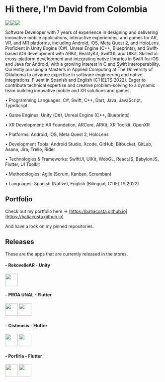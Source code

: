 # Hi there, I'm David from Colombia


<img src="https://img.shields.io/badge/unity-%23000000.svg?style=for-the-badge&logo=unity&logoColor=white"/><img src="https://img.shields.io/badge/unrealengine-%23313131.svg?style=for-the-badge&logo=unrealengine&logoColor=white" /><img src="https://img.shields.io/badge/Flutter-%2302569B.svg?style=for-the-badge&logo=Flutter&logoColor=white" />

Software Developer with 7 years of experience in designing and delivering innovative mobile applications, interactive experiences, and games for AR, VR, and MR platforms, including Android, iOS, Meta Quest 2, and HoloLens. Proficient in Unity Engine (C#), Unreal Engine (C++, Blueprints), and Swift-based iOS development with ARKit, RealityKit, SwiftUI, and UIKit. Skilled in cross-platform development and integrating native libraries in Swift for iOS and Java for Android, with a growing interest in C and Swift interoperability. Currently pursuing a Master’s in Applied Computing at The University of Oklahoma to advance expertise in software engineering and native integrations. Fluent in Spanish and English (C1 IELTS 2022). Eager to contribute technical expertise and creative problem-solving to a dynamic team building innovative mobile and XR solutions and games.

•	Programming Languages: C#, Swift, C++, Dart, Java, JavaScript, TypeScript.

•	Game Engines: Unity (C#), Unreal Engine (C++, Blueprints) 

•	XR Development: AR Foundation, ARCore, ARKit, XR Toolkit, OpenXR 

•	Platforms: Android, iOS, Meta Quest 2, HoloLens 

•	Development Tools: Android Studio, Xcode, GitHub, Bitbucket, GitLab, Asana, Jira, Trello, Rider 

•	Technologies & Frameworks: SwiftUI, UIKit, WebGL, ReactJS, BabylonJS, Flutter, UI Toolkit 

•	Methodologies: Agile (Scrum, Kanban, Scrumban) 

•	Languages: Spanish (Native), English (Bilingual, C1 IELTS 2022)


## Portfolio
Check out my portfolio here ->  [https://batiacosta.github.io](https://batiacosta.github.io)

And have a look on my pinned repositories.

## Releases
These are the apps that are currently released in the stores.

#### - RekovelleAR - Unity
<a href="https://apps.apple.com/tt/app/rekovelle-mixed-reality-lapd/id1537947706"><img src="https://developer.apple.com/assets/elements/badges/download-on-the-app-store.svg" height="40px"/></a>
#### - PROA UNAL - Flutter
<a href="https://play.google.com/store/apps/details?id=co.edu.unal.proaunal&hl=en&gl=US"><img src="https://lh3.googleusercontent.com/RyLoNcOmb91IxHIP9NWfC82chbsCsT-5R25efns1FmuM8xz6znE4CRjIEBosZ1FH2xG1UqH6Axyp-vPFnm4sazbrsaB-S0QT_cN9uWU9UKoSQYCjYQ=s0" height="40px"/></a> <a href="https://apps.apple.com/ma/app/proa-unal/id1587700097"><img src="https://developer.apple.com/assets/elements/badges/download-on-the-app-store.svg" height="40px"/></a>
#### - Cistinosis - Flutter
<a href="https://play.google.com/store/apps/details?id=com.recordati.cistinosismobile&hl=es_GT"><img src="https://lh3.googleusercontent.com/RyLoNcOmb91IxHIP9NWfC82chbsCsT-5R25efns1FmuM8xz6znE4CRjIEBosZ1FH2xG1UqH6Axyp-vPFnm4sazbrsaB-S0QT_cN9uWU9UKoSQYCjYQ=s0" height="40px"/></a> <a href="https://apps.apple.com/co/app/cistinosis/id1664453687?l=en"><img src="https://developer.apple.com/assets/elements/badges/download-on-the-app-store.svg" height="40px"/></a>
#### - Porfiria - Flutter
<a href="https://play.google.com/store/apps/details?id=com.recordati.porfiriaApp&pcampaignid=web_share"><img src="https://lh3.googleusercontent.com/RyLoNcOmb91IxHIP9NWfC82chbsCsT-5R25efns1FmuM8xz6znE4CRjIEBosZ1FH2xG1UqH6Axyp-vPFnm4sazbrsaB-S0QT_cN9uWU9UKoSQYCjYQ=s0" height="40px"/></a> <a href="https://apps.apple.com/co/app/porfiria-app/id6479202660"><img src="https://developer.apple.com/assets/elements/badges/download-on-the-app-store.svg" height="40px"/></a>

